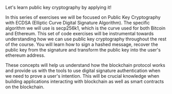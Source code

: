 Let's learn public key cryptography by applying it! 

In this series of exercises we will be focused on Public Key Cryptography with ECDSA (Elliptic Curve Digital Signature Algorithm). 
The specific algorithm we will use is secp256k1, which is the curve used for both Bitcoin and Ethereum. 
This set of code exercises will be instrumental towards understanding how we can use public key cryptography throughout the rest of the course. 
You will learn how to sign a hashed message, recover the public key from the signature and transform the public key into the user's ethereum address.

These concepts will help us understand how the blockchain protocol works and provide us with the tools to use digital signature authentication when we need to prove a user's intention. 
This will be crucial knowledge when building applications interacting with blockchain as well as smart contracts on the blockchain.
